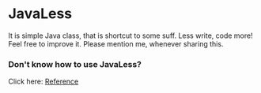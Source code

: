 # JavaLess
It is simple Java class, that is shortcut to some suff. Less write, code more!
Feel free to improve it. Please mention me, whenever sharing this.

### Don't know how to use JavaLess?
Click here: [Reference](https://github.com/mattjoke/JavaLess/blob/master/REFERENCE.md)
